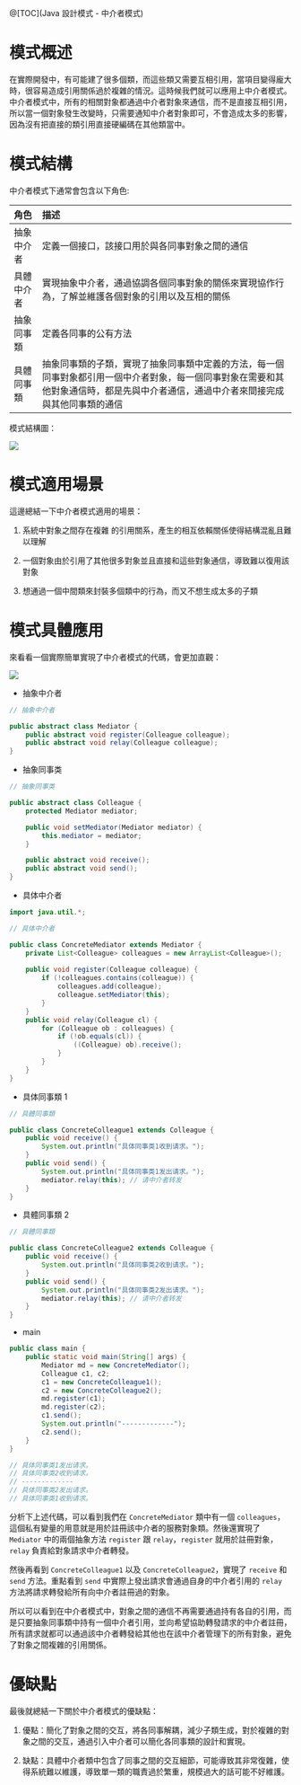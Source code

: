 @[TOC](Java 設計模式 - 中介者模式)

# 模式概述

在實際開發中，有可能建了很多個類，而這些類又需要互相引用，當項目變得龐大時，很容易造成引用關係過於複雜的情況。這時候我們就可以應用上中介者模式。中介者模式中，所有的相關對象都通過中介者對象來通信，而不是直接互相引用，所以當一個對象發生改變時，只需要通知中介者對象即可，不會造成太多的影響，因為沒有把直接的類引用直接硬編碼在其他類當中。

# 模式結構

中介者模式下通常會包含以下角色:

| 角色       | 描述                                                                                                                                                                                 |
| :--------- | :----------------------------------------------------------------------------------------------------------------------------------------------------------------------------------- |
| 抽象中介者 | 定義一個接口，該接口用於與各同事對象之間的通信                                                                                                                                       |
| 具體中介者 | 實現抽象中介者，通過協調各個同事對象的關係來實現協作行為，了解並維護各個對象的引用以及互相的關係                                                                                     |
| 抽象同事類 | 定義各同事的公有方法                                                                                                                                                                 |
| 具體同事類 | 抽象同事類的子類，實現了抽象同事類中定義的方法，每一個同事對象都引用一個中介者對象，每一個同事對象在需要和其他對象通信時，都是先與中介者通信，通過中介者來間接完成與其他同事類的通信 |

模式結構圖：

![](https://seikim.com/i/2021/06/13/n85zz1.png)


# 模式適用場景

這邊總結一下中介者模式適用的場景：

1. 系統中對象之間存在複雜
的引用關系，產生的相互依賴關係使得結構混亂且難以理解

2. 一個對象由於引用了其他很多對象並且直接和這些對象通信，導致難以復用該對象

3. 想通過一個中間類來封裝多個類中的行為，而又不想生成太多的子類

# 模式具體應用
來看看一個實際簡單實現了中介者模式的代碼，會更加直觀：

![](https://seikim.com/i/2021/06/13/12acjvc.png)

- 抽象中介者

```java
// 抽象中介者

public abstract class Mediator {
    public abstract void register(Colleague colleague);
    public abstract void relay(Colleague colleague);
}
```

- 抽象同事类

```java
// 抽象同事类

public abstract class Colleague {
    protected Mediator mediator;

    public void setMediator(Mediator mediator) {
        this.mediator = mediator;
    }

    public abstract void receive();
    public abstract void send();
}
```
-  具体中介者

```java
import java.util.*;

// 具体中介者

public class ConcreteMediator extends Mediator {
    private List<Colleague> colleagues = new ArrayList<Colleague>();
    
    public void register(Colleague colleague) {
        if (!colleagues.contains(colleague)) {
            colleagues.add(colleague);
            colleague.setMediator(this);
        }
    }
    public void relay(Colleague cl) {
        for (Colleague ob : colleagues) {
            if (!ob.equals(cl)) {
                ((Colleague) ob).receive();
            }
        }
    }
}
```

- 具体同事類 1

```java
// 具體同事類

public class ConcreteColleague1 extends Colleague {
    public void receive() {
        System.out.println("具体同事类1收到请求。");
    }
    public void send() {
        System.out.println("具体同事类1发出请求。");
        mediator.relay(this); // 请中介者转发
    }
}
```

-  具體同事類 2

```java
// 具體同事類

public class ConcreteColleague2 extends Colleague {
    public void receive() {
        System.out.println("具体同事类2收到请求。");
    }
    public void send() {
        System.out.println("具体同事类2发出请求。");
        mediator.relay(this); // 请中介者转发
    }
}
```

- main

```java
public class main {
    public static void main(String[] args) {
        Mediator md = new ConcreteMediator();
        Colleague c1, c2;
        c1 = new ConcreteColleague1();
        c2 = new ConcreteColleague2();
        md.register(c1);
        md.register(c2);
        c1.send();
        System.out.println("-------------");
        c2.send();
    }
}

// 具体同事类1发出请求。
// 具体同事类2收到请求。
// -------------
// 具体同事类2发出请求。
// 具体同事类1收到请求。
```
分析下上述代碼，可以看到我們在 `ConcreteMediator` 類中有一個 `colleagues`，這個私有變量的用意就是用於註冊該中介者的服務對象類。然後還實現了 `Mediator` 中的兩個抽象方法 `register` 跟 `relay`，`register` 就用於註冊對象，`relay` 負責給對象請求中介者轉發。

然後再看到 `ConcreteColleague1` 以及 `ConcreteColleague2`，實現了 `receive` 和 `send` 方法。重點看到 `send` 中實際上發出請求會通過自身的中介者引用的 `relay` 方法將請求轉發給所有向中介者註冊過的對象。

所以可以看到在中介者模式中，對象之間的通信不再需要通過持有各自的引用，而是只要抽象同事類中持有一個中介者引用，並向希望協助轉發請求的中介者註冊，所有請求就都可以通過該中介者轉發給其他也在該中介者管理下的所有對象，避免了對象之間複雜的引用關係。

# 優缺點
最後就總結一下關於中介者模式的優缺點：

1. 優點：簡化了對象之間的交互，將各同事解耦，減少子類生成，對於複雜的對象之間的交互，通過引入中介者可以簡化各同事類的設計和實現。

2. 缺點：具體中介者類中包含了同事之間的交互細節，可能導致其非常復雜，使得系統難以維護，導致單一類的職責過於繁重，規模過大的話可能不好維護。

